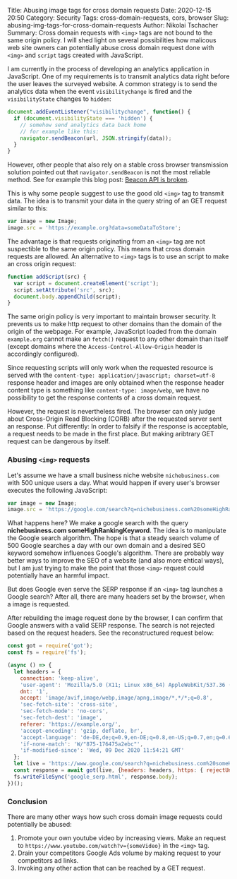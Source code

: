 Title: Abusing image tags for cross domain requests
Date: 2020-12-15 20:50
Category: Security
Tags: cross-domain-requests, cors, browser
Slug: abusing-img-tags-for-cross-domain-requests
Author: Nikolai Tschacher
Summary: Cross domain requests with `<img>` tags are not bound to the same origin policy. I will shed light on several possibilities how malicous web site owners can potentially abuse cross domain request done with `<img>` and `script` tags created with JavaScript.

I am currently in the process of developing an analytics application in JavaScript. One of my requirements is to transmit analytics data right before the user leaves the surveyed website. A common strategy is to send the analytics data when the event `visibilitychange` is fired and the `visibilityState` changes to `hidden`:


```JavaScript
document.addEventListener("visibilitychange", function() {
  if (document.visibilityState === 'hidden') {
    // somehow send analytics data back home
    // for example like this:
    navigator.sendBeacon(url, JSON.stringify(data));
  }
}
```

However, other people that also rely on a stable cross browser transmission solution pointed out that `navigator.sendBeacon` is not the most reliable method. See for example this blog post: [Beacon API is broken](https://volument.com/blog/sendbeacon-is-broken).

This is why some people suggest to use the good old `<img>` tag to transmit data. The idea is to transmit your data in the query string of an GET request similar to this:

```JavaScript
var image = new Image;
image.src = 'https://example.org?data=someDataToStore';
```

The advantage is that requests originating from an `<img>` tag are not suspectible to the same origin policy. This means that cross domain requests are allowed. An alternative to `<img>` tags is to use an script to make an cross origin request:

```JavaScript
function addScript(src) {
  var script = document.createElement('script');
  script.setAttribute('src', src);
  document.body.appendChild(script);
}
```

The same origin policy is very important to maintain browser security. It prevents us to make http request to other domains than the domain of the origin of the webpage. For example, JavaScript loaded from the domain `example.org` cannot make an `fetch()` request to any other domain than itself (except domains where the `Access-Control-Allow-Origin` header is accordingly configured).

Since requesting scripts will only work when the requested resource is served with the `content-type: application/javascript; charset=utf-8` response header and images are only obtained when the response header content type is something like `content-type: image/webp`, we have no possibility to get the response contents of a cross domain request.

However, the request is nevertheless fired. The browser can only judge about Cross-Origin Read Blocking (CORB) after the requested server sent an response. Put differently: In order to falsify if the response is acceptable, a request needs to be made in the first place. But making aribtrary GET request can be dangerous by itself.

### Abusing `<img>` requests

Let's assume we have a small business niche website `nichebusiness.com` with 500 unique users a day. What would happen if every user's browser executes the following JavaScript:

```JavaScript
var image = new Image;
image.src = 'https://google.com/search?q=nichebusiness.com%20someHighRankingKeyword';
```

What happens here? We make a google search with the query **nichebusiness.com someHighRankingKeyword**. The idea is to manipulate the Google search algorithm.
The hope is that a steady search volume of 500 Google searches a day with our own domain and a desired SEO keyword somehow influences Google's algorithm. There are probably way better ways to improve the SEO of a website (and also more ehtical ways), but I am just trying to make the point that those `<img>` request could potentially have an harmful impact.

But does Google even serve the SERP response if an `<img>` tag launches a Google search? After all, there are many headers set by the browser, when a image is requested. 

After rebuilding the image request done by the browser, I can confirm that Google answers with a valid SERP response. The search is not rejected based on the request headers. See the reconstructured request below:

```JavaScript
const got = require('got');
const fs = require('fs');

(async () => {
  let headers = {
    connection: 'keep-alive',
    'user-agent': 'Mozilla/5.0 (X11; Linux x86_64) AppleWebKit/537.36 (KHTML, like Gecko) Chrome/86.0.4240.75 Safari/537.36',
    dnt: '1',
    accept: 'image/avif,image/webp,image/apng,image/*,*/*;q=0.8',
    'sec-fetch-site': 'cross-site',
    'sec-fetch-mode': 'no-cors',
    'sec-fetch-dest': 'image',
    referer: 'https://example.org/',
    'accept-encoding': 'gzip, deflate, br',
    'accept-language': 'de-DE,de;q=0.9,en-DE;q=0.8,en-US;q=0.7,en;q=0.6',
    'if-none-match': 'W/"875-176475a2ebc"',
    'if-modified-since': 'Wed, 09 Dec 2020 11:54:21 GMT'
  };
  let live = 'https://www.google.com/search?q=nichebusiness.com%20someHighRankingKeyword';
  const response = await got(live, {headers: headers, https: { rejectUnauthorized: false}});
  fs.writeFileSync('google_serp.html', response.body);
})();
```

### Conclusion

There are many other ways how such cross domain image requests could potentially be abused:

1. Promote your own youtube video by increasing views. Make an request to `https://www.youtube.com/watch?v={someVideo}` in the `<img>` tag.
2. Drain your competitors Google Ads volume by making request to your competitors ad links.
3. Invoking any other action that can be reached by a GET request.